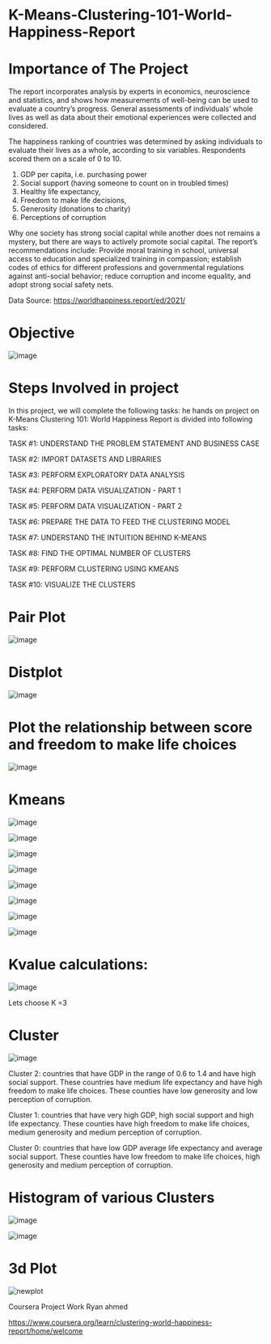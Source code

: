 # K-Means-Clustering-101-World-Happiness-Report


# Importance of The Project

The report incorporates analysis by experts in economics, neuroscience and statistics, and shows how measurements of well-being can be used to evaluate a country’s progress. General assessments of individuals’ whole lives as well as data about their emotional experiences were collected and considered.

The happiness ranking of countries was determined by asking individuals to evaluate their lives as a whole, according to six variables. Respondents scored them on a scale of 0 to 10.

1. GDP per capita, i.e. purchasing power
2. Social support (having someone to count on in troubled times)
3. Healthy life expectancy,
4. Freedom to make life decisions,
5. Generosity (donations to charity)
6. Perceptions of corruption

Why one society has strong social capital while another does not remains a mystery, but there are ways to actively promote social capital. 
The report’s recommendations include: Provide moral training in school, universal access to education and specialized training in compassion; 
establish codes of ethics for different professions and governmental regulations against anti-social behavior; reduce corruption and income equality,
and adopt strong social safety nets. 


Data Source: https://worldhappiness.report/ed/2021/

# Objective

![image](https://user-images.githubusercontent.com/70902291/170058176-ff2b2cd2-cb42-4e30-9a3d-2a954cd2be30.png)


# Steps Involved in project
In this project, we will complete the following tasks:
he hands on project on K-Means Clustering 101: World Happiness Report is divided into following tasks:

TASK #1: UNDERSTAND THE PROBLEM STATEMENT AND BUSINESS CASE

TASK #2: IMPORT DATASETS AND LIBRARIES

TASK #3: PERFORM EXPLORATORY DATA ANALYSIS

TASK #4: PERFORM DATA VISUALIZATION - PART 1

TASK #5: PERFORM DATA VISUALIZATION - PART 2

TASK #6: PREPARE THE DATA TO FEED THE CLUSTERING MODEL

TASK #7: UNDERSTAND THE INTUITION BEHIND K-MEANS 

TASK #8: FIND THE OPTIMAL NUMBER OF CLUSTERS 

TASK #9: PERFORM CLUSTERING USING KMEANS

TASK #10: VISUALIZE THE CLUSTERS 

# Pair Plot

![image](https://user-images.githubusercontent.com/70902291/170058385-7de1a2d5-16cd-4788-88db-9d26af0411b9.png)


# Distplot

![image](https://user-images.githubusercontent.com/70902291/170058539-3185e0e3-7a8d-41d5-96de-0a19937833e8.png)


# Plot the relationship between score and freedom to make life choices

![image](https://user-images.githubusercontent.com/70902291/170059015-1e1f7522-38fa-48df-9a7b-47480855d420.png)


# Kmeans 

![image](https://user-images.githubusercontent.com/70902291/170059315-9569bebd-6d31-4804-a30f-6ed58e41ad16.png)


![image](https://user-images.githubusercontent.com/70902291/170059362-6fba1686-4980-45da-86f7-36d028e3611a.png)


![image](https://user-images.githubusercontent.com/70902291/170059419-b231b1e0-f007-4c4d-9072-c31db76d1ae8.png)



![image](https://user-images.githubusercontent.com/70902291/170059466-ed51842d-4fa6-4e86-9a8a-09d5f6fc429e.png)


![image](https://user-images.githubusercontent.com/70902291/170059520-7b1d5a2e-cd29-4665-a404-866253079673.png)

![image](https://user-images.githubusercontent.com/70902291/170059563-69cded96-3017-426f-8e47-352e9de99078.png)


![image](https://user-images.githubusercontent.com/70902291/170059641-149bc5f0-2da9-43be-a0db-d86eea75c165.png)


![image](https://user-images.githubusercontent.com/70902291/170059609-42c984e1-54fa-4faf-9cc7-bdfef2903521.png)


# Kvalue calculations:

![image](https://user-images.githubusercontent.com/70902291/170059817-b7dc7369-885a-4e19-8916-fad6eba3ea24.png)

Lets choose K =3 

# Cluster 

![image](https://user-images.githubusercontent.com/70902291/170060013-8aee66b2-c370-4bd3-863c-c809fad73ee0.png)

Cluster 2: countries that have GDP in the range of 0.6 to 1.4 and have high social support. 
These countries have medium life expectancy and have high freedom to make life choices. 
These counties have low generosity and low perception of corruption.

Cluster 1: countries that have very high GDP, high social support and high life expectancy. 
These counties have high freedom to make life choices, medium generosity and medium perception of corruption.

Cluster 0: countries that have low GDP average life expectancy and average social support.
These counties have low freedom to make life choices, high generosity and medium perception of corruption.

# Histogram of various Clusters
![image](https://user-images.githubusercontent.com/70902291/170060312-7df4cc13-62cc-4c63-8346-4f55923dfc47.png)



![image](https://user-images.githubusercontent.com/70902291/170060460-e816977d-7b7c-4325-968d-c998f1b2c811.png)


# 3d Plot 

![newplot](https://user-images.githubusercontent.com/70902291/170060645-41f12260-2b9d-4670-a33e-875c25913b59.png)







Coursera Project Work Ryan ahmed

https://www.coursera.org/learn/clustering-world-happiness-report/home/welcome
